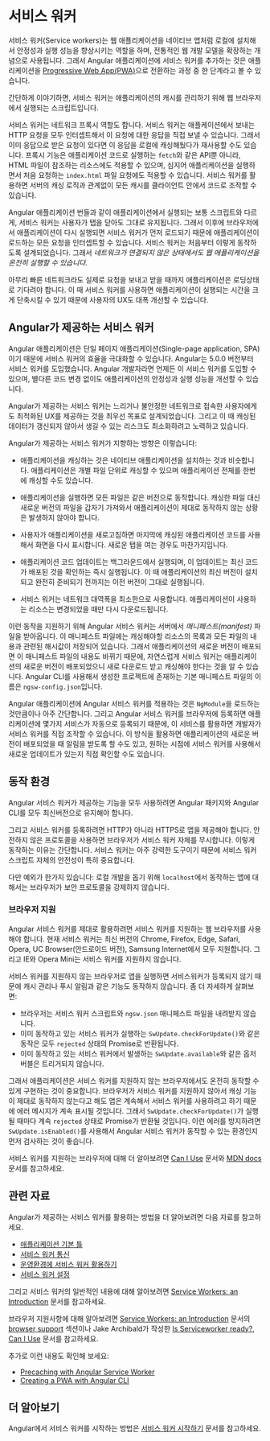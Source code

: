 <!--
# Angular service worker introduction
-->
# 서비스 워커

<!--
Service workers augment the traditional web deployment model and empower applications to deliver a user experience with the reliability and performance on par with natively-installed code. Adding a service worker to an Angular application is one of the steps for turning an application into a [Progressive Web App](https://developers.google.com/web/progressive-web-apps/) (also known as a PWA).

At its simplest, a service worker is a script that runs in the web browser and manages caching for an application.

Service workers function as a network proxy. They intercept all outgoing HTTP requests made by the application and can choose how to respond to them. For example, they can query a local cache and deliver a cached response if one is available. Proxying isn't limited to requests made through programmatic APIs, such as `fetch`; it also includes resources referenced in HTML and even the initial request to `index.html`. Service worker-based caching is thus completely programmable and doesn't rely on server-specified caching headers.

Unlike the other scripts that make up an application, such as the Angular application bundle, the service worker is preserved after the user closes the tab. The next time that browser loads the application, the service worker loads first, and can intercept every request for resources to load the application. If the service worker is designed to do so, it can *completely satisfy the loading of the application, without the need for the network*.

Even across a fast reliable network, round-trip delays can introduce significant latency when loading the application. Using a service worker to reduce dependency on the network can significantly improve the user experience.
-->
서비스 워커(Service workers)는 웹 애플리케이션을 네이티브 앱처럼 로컬에 설치해서 안정성과 실행 성능을 향상시키는 역할을 하며, 전통적인 웹 개발 모델을 확장하는 개념으로 사용됩니다.
그래서 Angular 애플리케이션에 서비스 워커를 추가하는 것은 애플리케이션을 [Progressive Web App(PWA)](https://developers.google.com/web/progressive-web-apps/)으로 전환하는 과정 중 한 단계라고 볼 수 있습니다.

간단하게 이야기하면, 서비스 워커는 애플리케이션의 캐시를 관리하기 위해 웹 브라우저에서 실행되는 스크립트입니다.

서비스 워커는 네트워크 프록시 역할도 합니다.
서비스 워커는 애플케이션에서 보내는 HTTP 요청을 모두 인터셉트해서 이 요청에 대한 응답을 직접 보낼 수 있습니다.
그래서 이미 응답으로 받은 요청이 있다면 이 응답을 로컬에 캐싱해뒀다가 재사용할 수도 있습니다.
프록시 기능은 애플리케이션 코드로 실행하는 `fetch`와 같은 API뿐 아니라, HTML 파일이 참조하는 리소스에도 적용할 수 있으며, 심지어 애플리케이션을 실행하면서 처음 요청하는 `index.html` 파일 요청에도 적용할 수 있습니다.
서비스 워커를 활용하면 서버의 캐싱 로직과 관계없이 모든 캐시를 클라이언트 안에서 코드로 조작할 수 있습니다.

Angular 애플리케이션 번들과 같이 애플리케이션에서 실행되는 보통 스크립트와 다르게, 서비스 워커는 사용자가 탭을 닫아도 그대로 유지됩니다.
그래서 이후에 브라우저에서 애플리케이션이 다시 실행되면 서비스 워커가 먼저 로드되기 때문에 애플리케이션이 로드하는 모든 요청을 인터셉트할 수 있습니다.
서비스 워커는 처음부터 이렇게 동작하도록 설계되었습니다.
그래서 *네트워크가 연결되지 않은 상태에서도 웹 애플리케이션을 온전히 실행할 수 있습니다.*

아무리 빠른 네트워크라도 실제로 요청을 보내고 받을 때까지 애플리케이션은 로딩상태로 기다려야 합니다.
이 때 서비스 워커를 사용하면 애플리케이션이 실행되는 시간을 크게 단축시킬 수 있기 때문에 사용자의 UX도 대폭 개선할 수 있습니다.


<!--
## Service workers in Angular
-->
## Angular가 제공하는 서비스 워커

<!--
Angular applications, as single-page applications, are in a prime position to benefit from the advantages of service workers. Starting with version 5.0.0, Angular ships with a service worker implementation. Angular developers can take advantage of this service worker and benefit from the increased reliability and performance it provides, without needing to code against low-level APIs.

Angular's service worker is designed to optimize the end user experience of using an application over a slow or unreliable network connection, while also minimizing the risks of serving outdated content.

The Angular service worker's behavior follows that design goal:

* Caching an application is like installing a native application. The application is cached as one unit, and all files update together.
* A running application continues to run with the same version of all files. It does not suddenly start receiving cached files from a newer version, which are likely incompatible.
* When users refresh the application, they see the latest fully cached version. New tabs load the latest cached code.
* Updates happen in the background, relatively quickly after changes are published. The previous version of the application is served until an update is installed and ready.
* The service worker conserves bandwidth when possible. Resources are only downloaded if they've changed.

To support these behaviors, the Angular service worker loads a *manifest* file from the server. The manifest describes the resources to cache and includes hashes of every file's contents. When an update to the application is deployed, the contents of the manifest change, informing the service worker that a new version of the application should be downloaded and cached. This manifest is generated from a CLI-generated configuration file called `ngsw-config.json`.

Installing the Angular service worker is as easy as including an `NgModule`. In addition to registering the Angular service worker with the browser, this also makes a few services available for injection which interact with the service worker and can be used to control it. For example, an application can ask to be notified when a new update becomes available, or an application can ask the service worker to check the server for available updates.
-->
Angular 애플리케이션은 단일 페이지 애플리케이션(Single-page application, SPA)이기 때문에 서비스 워커의 효율을 극대화할 수 있습니다.
Angular는 5.0.0 버전부터 서비스 워커를 도입했습니다.
Angular 개발자라면 언제든 이 서비스 워커를 도입할 수 있으며, 별다른 코드 변경 없이도 애플리케이션의 안정성과 실행 성능을 개선할 수 있습니다.

Angular가 제공하는 서비스 워커는 느리거나 불안정한 네트워크로 접속한 사용자에게도 최적화된 UX를 제공하는 것을 최우선 목표로 설계되었습니다.
그리고 이 때 캐싱된 데이터가 갱신되지 않아서 생길 수 있는 리스크도 최소화하려고 노력하고 있습니다.

Angular가 제공하는 서비스 워커가 지향하는 방향은 이렇습니다:

* 애플리케이션을 캐싱하는 것은 네이티브 애플리케이션을 설치하는 것과 비슷합니다. 애플리케이션은 개별 파일 단위로 캐싱할 수 있으며 애플리케이션 전체를 한번에 캐싱할 수도 있습니다.

* 애플리케이션을 실행하면 모든 파일은 같은 버전으로 동작합니다. 캐싱한 파일 대신 새로운 버전의 파일을 갑자기 가져와서 애플리케이션이 제대로 동작하지 않는 상황은 발생하지 않아야 합니다.

* 사용자가 애플리케이션을 새로고침하면 마지막에 캐싱된 애플리케이션 코드를 사용해서 화면을 다시 표시합니다. 새로운 탭을 여는 경우도 마찬가지입니다.

* 애플리케이션 코드 업데이트는 백그라운드에서 실행되며, 이 업데이트는 최신 코드가 배포된 것을 확인하는 즉시 실행됩니다. 이 때 애플리케이션의 최신 버전이 설치되고 완전히 준비되기 전까지는 이전 버전이 그대로 실행됩니다.

* 서비스 워커는 네트워크 대역폭을 최소한으로 사용합니다. 애플리케이션이 사용하는 리소스는 변경되었을 때만 다시 다운로드됩니다.

이런 동작을 지원하기 위해 Angular 서비스 워커는 서버에서 *매니페스트(manifest)* 파일을 받아옵니다.
이 매니페스트 파일에는 캐싱해야할 리소스의 목록과 모든 파일의 내용과 관련된 해시값이 저장되어 있습니다.
그래서 애플리케이션의 새로운 버전이 배포되면 이 매니페스트 파일의 내용도 바뀌기 때문에, 자연스럽게 서비스 워커는 애플리케이션의 새로운 버전이 배포되었으니 새로 다운로드 받고 캐싱해야 한다는 것을 알 수 있습니다.
Angular CLI를 사용해서 생성한 프로젝트에 존재하는 기본 매니페스트 파일의 이름은 `ngsw-config.json`입니다.

Angular 애플리케이션에 Angular 서비스 워커를 적용하는 것은 `NgModule`을 로드하는 것만큼이나 아주 간단합니다.
그리고 Angular 서비스 워커를 브라우저에 등록하면 애플리케이션에 몇가지 서비스가 자동으로 등록되기 때문에, 이 서비스를 활용하면 개발자가 서비스 워커를 직접 조작할 수 있습니다.
이 방식을 활용하면 애플리케이션의 새로운 버전이 배포되었을 때 알림을 받도록 할 수도 있고, 원하는 시점에 서비스 워커를 사용해서 새로운 업데이트가 있는지 직접 확인할 수도 있습니다.


<!--
## Prerequisites
-->
## 동작 환경

<!--
To make use of all the features of Angular service worker, use the latest versions of Angular and the Angular CLI.

In order for service workers to be registered, the application must be accessed over HTTPS, not HTTP.
Browsers ignore service workers on pages that are served over an insecure connection.
The reason is that service workers are quite powerful, so extra care needs to be taken to ensure the service worker script has not been tampered with.

There is one exception to this rule: to make local development easier, browsers do _not_ require a secure connection when accessing an application on `localhost`.
-->
Angular 서비스 워커가 제공하는 기능을 모두 사용하려면 Angular 패키지와 Angular CLI를 모두 최신버전으로 유지해야 합니다.

그리고 서비스 워커를 등록하려면 HTTP가 아니라 HTTPS로 앱을 제공해야 합니다.
안전하지 않은 프로토콜을 사용하면 브라우저가 서비스 워커 자체를 무시합니다.
이렇게 동작하는 이유는 간단합니다.
서비스 워커는 아주 강력한 도구이기 때문에 서비스 워커 스크립트 자체의 안전성이 특히 중요합니다.

다만 예외가 한가지 있습니다: 로컬 개발을 돕기 위해 `localhost`에서 동작하는 앱에 대해서는 브라우저가 보안 프로토콜을 강제하지 않습니다.


<!--
### Browser support
-->
### 브라우저 지원

<!--
To benefit from the Angular service worker, your application must run in a web browser that supports service workers in general.
Currently, service workers are supported in the latest versions of Chrome, Firefox, Edge, Safari, Opera, UC Browser (Android version) and Samsung Internet.
Browsers like IE and Opera Mini do not support service workers.

If the user is accessing your application with a browser that does not support service workers, the service worker is not registered and related behavior such as offline cache management and push notifications does not happen.
More specifically:

* The browser does not download the service worker script and `ngsw.json` manifest file.
* Active attempts to interact with the service worker, such as calling `SwUpdate.checkForUpdate()`, return rejected promises.
* The observable events of related services, such as `SwUpdate.available`, are not triggered.

It is highly recommended that you ensure that your application works even without service worker support in the browser.
Although an unsupported browser ignores service worker caching, it will still report errors if the application attempts to interact with the service worker.
For example, calling `SwUpdate.checkForUpdate()` will return rejected promises.
To avoid such an error, you can check whether the Angular service worker is enabled using `SwUpdate.isEnabled()`.

To learn more about other browsers that are service worker ready, see the [Can I Use](https://caniuse.com/#feat=serviceworkers) page and [MDN docs](https://developer.mozilla.org/en-US/docs/Web/API/Service_Worker_API).
-->
Angular 서비스 워커를 제대로 활용하려면 서비스 워커를 지원하는 웹 브라우저를 사용해야 합니다.
현재 서비스 워커는 최신 버전의 Chrome, Firefox, Edge, Safari, Opera, UC Browser(안드로이드 버전), Samsung Internet에서 모두 지원합니다.
그리고 IE와 Opera Mini는 서비스 워커를 지원하지 않습니다.

서비스 워커를 지원하지 않는 브라우저로 앱을 실행하면 서비스워커가 등록되지 않기 때문에 캐시 관리나 푸시 알림과 같은 기능도 동작하지 않습니다.
좀 더 자세하게 살펴보면:

* 브라우저는 서비스 워커 스크립트와 `ngsw.json` 매니페스트 파일을 내려받지 않습니다.
* 이미 동작하고 있는 서비스 워커가 실행하는 `SwUpdate.checkForUpdate()`와 같은 동작은 모두 `rejected` 상태의 Promise로 반환됩니다.
* 이미 동작하고 있는 서비스 워커에서 발생하는 `SwUpdate.available`와 같은 옵저버블은 트리거되지 않습니다.

그래서 애플리케이션은 서비스 워커를 지원하지 않는 브라우저에서도 온전히 동작할 수 있게 구현하는 것이 중요합니다.
브라우저가 서비스 워커를 지원하지 않아서 캐싱 기능이 제대로 동작하지 않는다고 해도 앱은 계속해서 서비스 워커를 사용하려고 하기 때문에 에러 메시지가 계속 표시될 것입니다.
그래서 `SwUpdate.checkForUpdate()`가 실행될 때마다 계속 `rejected` 상태로 Promise가 반환될 것입니다.
이런 에러를 방지하려면 `SwUpdate.isEnabled()`를 사용해서 Angular 서비스 워커가 동작할 수 있는 환경인지 먼저 검사하는 것이 좋습니다.

서비스 워커를 지원하는 브라우저에 대해 더 알아보려면 [Can I Use](https://caniuse.com/#feat=serviceworkers) 문서와 [MDN docs](https://developer.mozilla.org/en-US/docs/Web/API/Service_Worker_API) 문서를 참고하세요.


<!--
## Related resources
-->
## 관련 자료

<!--
The rest of the articles in this section specifically address the Angular implementation of service workers.

* [App Shell](guide/app-shell)
* [Service Worker Communication](guide/service-worker-communications)
* [Service Worker in Production](guide/service-worker-devops)
* [Service Worker Configuration](guide/service-worker-config)

For more information about service workers in general, see [Service Workers: an Introduction](https://developers.google.com/web/fundamentals/primers/service-workers/).

For more information about browser support, see the [browser support](https://developers.google.com/web/fundamentals/primers/service-workers/#browser_support) section of [Service Workers: an Introduction](https://developers.google.com/web/fundamentals/primers/service-workers/), Jake Archibald's [Is Serviceworker ready?](https://jakearchibald.github.io/isserviceworkerready/), and
[Can I Use](https://caniuse.com/serviceworkers).

For additional recommendations and examples, see:

* [Precaching with Angular Service Worker](https://web.dev/precaching-with-the-angular-service-worker/)
* [Creating a PWA with Angular CLI](https://web.dev/creating-pwa-with-angular-cli/)
-->
Angular가 제공하는 서비스 워커를 활용하는 방법을 더 알아보려면 다음 자료를 참고하세요.

* [애플리케이션 기본 틀](guide/app-shell)
* [서비스 워커 통신](guide/service-worker-communications)
* [운영환경에 서비스 워커 활용하기](guide/service-worker-devops)
* [서비스 워커 설정](guide/service-worker-config)

그리고 서비스 워커의 일반적인 내용에 대해 알아보려면 [Service Workers: an Introduction](https://developers.google.com/web/fundamentals/primers/service-workers/) 문서를 참고하세요.

브라우저 지원사항에 대해 알아보려면 [Service Workers: an Introduction](https://developers.google.com/web/fundamentals/primers/service-workers/) 문서의 [browser support](https://developers.google.com/web/fundamentals/primers/service-workers/#browser_support) 섹션이나 Jake Archibald가 작성한 [Is Serviceworker ready?](https://jakearchibald.github.io/isserviceworkerready/), [Can I Use](https://caniuse.com/serviceworkers) 문서를 참고하세요.

추가로 이런 내용도 확인해 보세요:

* [Precaching with Angular Service Worker](https://web.dev/precaching-with-the-angular-service-worker/)
* [Creating a PWA with Angular CLI](https://web.dev/creating-pwa-with-angular-cli/)


<!--
## Next steps
-->
## 더 알아보기

<!--
To begin using Angular service workers, see [Getting Started with service workers](guide/service-worker-getting-started).
-->
Angular에서 서비스 워커를 시작하는 방법은 [서비스 워커 시작하기](guide/service-worker-getting-started) 문서를 참고하세요.
